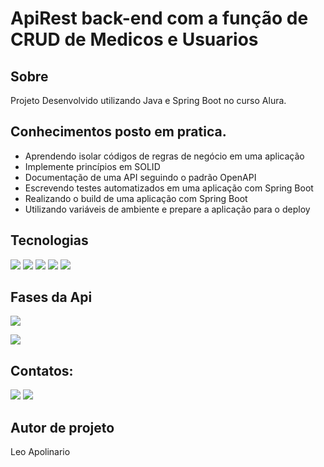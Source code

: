 <h1>ApiRest back-end com a função de CRUD de Medicos e Usuarios   </h1>

<h2> Sobre</h2>
<p>Projeto Desenvolvido utilizando Java e Spring Boot no curso Alura.</p>

## Conhecimentos posto em pratica.

- Aprendendo isolar códigos de regras de negócio em uma aplicação
- Implemente princípios em SOLID
- Documentação de uma API seguindo o padrão OpenAPI
- Escrevendo testes automatizados em uma aplicação com Spring Boot
- Realizando o build de uma aplicação com Spring Boot
- Utilizando variáveis de ambiente e prepare a aplicação para o deploy


##  Tecnologias
<div>
  <img src="https://img.shields.io/badge/Java-D14836?style=for-the-badge&logo=java&logoColor=black">
  <img src="https://img.shields.io/badge/Spring Boot-239120?&style=for-the-badge&logo=css&logoColor=white">
  <img src="https://img.shields.io/badge/SQL-00BFFF?style=for-the-badge&logo=MySQL&logoColor=white">
  <img src="https://img.shields.io/badge/Github-F7DF1E?style=for-the-badge&logo=Git&logoColor=black">
  <img src="https://img.shields.io/badge/swagger-00FF00?style=for-the-badge&logo=swagger&logoColor=black">
  
  ## Fases da Api
</div>
<p align="right , float: right">
<img loading="lazy" src="http://img.shields.io/static/v1?label=STATUS&message=Back-End%20Finalizado&color=GREEN&style=for-the-badge"/>
</p>
<p align="right , float: right">
<img loading="lazy" src="http://img.shields.io/static/v1?label=STATUS&message=Front-End%20EM-Desenvolvimento&color=F7DF1E&style=for-the-badge"/>
</p>


## Contatos:

<div>
<a href = "leosantosap@outlook.com"><img loading="lazy" src="https://img.shields.io/badge/outlook-D14836?style=for-the-badge&logo=outlook&logoColor=white" target="_blank"></a>
<a href="https://www.linkedin.com/in/leobaldo-apolinario" target="_blank"><img loading="lazy" src="https://img.shields.io/badge/-LinkedIn-%230077B5?style=for-the-badge&logo=linkedin&logoColor=white" target="_blank"></a> 

</div>

## Autor de projeto

Leo Apolinario
